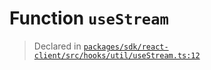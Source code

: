 # Function `useStream`
> Declared in [`packages/sdk/react-client/src/hooks/util/useStream.ts:12`](https://github.com/dxos/protocols/blob/main/packages/sdk/react-client/src/hooks/util/useStream.ts#L12)